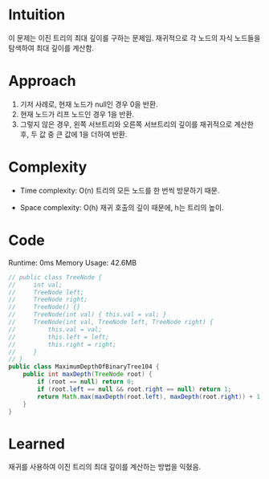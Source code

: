 # Intuition
이 문제는 이진 트리의 최대 깊이를 구하는 문제임. 
재귀적으로 각 노드의 자식 노드들을 탐색하여 최대 깊이를 계산함.

# Approach
1. 기저 사례로, 현재 노드가 null인 경우 0을 반환.
2. 현재 노드가 리프 노드인 경우 1을 반환.
3. 그렇지 않은 경우, 왼쪽 서브트리와 오른쪽 서브트리의 깊이를 재귀적으로 계산한 후, 두 값 중 큰 값에 1을 더하여 반환.

# Complexity
- Time complexity: O(n)
트리의 모든 노드를 한 번씩 방문하기 때문.

- Space complexity: O(h)
재귀 호출의 깊이 때문에, h는 트리의 높이.

# Code
Runtime: 0ms Memory Usage: 42.6MB
```java
// public class TreeNode {
//     int val;
//     TreeNode left;
//     TreeNode right;
//     TreeNode() {}
//     TreeNode(int val) { this.val = val; }
//     TreeNode(int val, TreeNode left, TreeNode right) {
//         this.val = val;
//         this.left = left;
//         this.right = right;
//     }
// }
public class MaximumDepthOfBinaryTree104 {
    public int maxDepth(TreeNode root) {
        if (root == null) return 0;
        if (root.left == null && root.right == null) return 1;
        return Math.max(maxDepth(root.left), maxDepth(root.right)) + 1;
    }
}
```

# Learned
재귀를 사용하여 이진 트리의 최대 깊이를 계산하는 방법을 익혔음.
